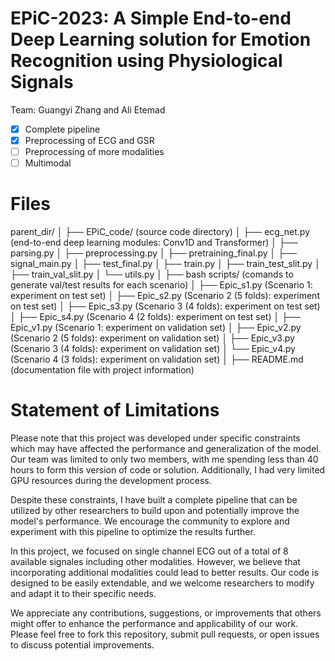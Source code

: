 # EPiC-2023: A Simple End-to-end Deep Learning solution for Emotion Recognition using Physiological Signals


Team: Guangyi Zhang and Ali Etemad 



- [x] Complete pipeline
- [x] Preprocessing of ECG and GSR
- [ ] Preprocessing of more modalities
- [ ] Multimodal 

# Files 

parent_dir/
│
├── EPiC_code/ (source code directory)
│   ├── ecg_net.py (end-to-end deep learning modules: Conv1D and Transformer)
│   ├── parsing.py 
│   ├── preprocessing.py 
│   ├── pretraining_final.py 
│   ├── signal_main.py
│   ├── test_final.py
│   ├── train.py
│   ├── train_test_slit.py
│   ├── train_val_slit.py
│   └── utils.py
│
├── bash scripts/ (comands to generate val/test results for each scenario)
│   ├── Epic_s1.py (Scenario 1: experiment on test set)
│   ├── Epic_s2.py (Scenario 2 (5 folds): experiment on test set)
│   ├── Epic_s3.py (Scenario 3 (4 folds): experiment on test set)
│   ├── Epic_s4.py (Scenario 4 (2 folds): experiment on test set)
│   ├── Epic_v1.py (Scenario 1: experiment on validation set)
│   ├── Epic_v2.py (Scenario 2 (5 folds): experiment on validation set)
│   ├── Epic_v3.py (Scenario 3 (4 folds): experiment on validation set)
│   └── Epic_v4.py (Scenario 4 (3 folds): experiment on validation set)
│
├── README.md (documentation file with project information)










# Statement of Limitations

Please note that this project was developed under specific constraints which may have affected the performance and generalization of the model. Our team was limited to only two members, with me spending less than 40 hours to form this version of code or solution. Additionally, I had very limited GPU resources during the development process.

Despite these constraints, I have built a complete pipeline that can be utilized by other researchers to build upon and potentially improve the model's performance. We encourage the community to explore and experiment with this pipeline to optimize the results further.

In this project, we focused on single channel ECG out of a total of 8 available signales including other modalities. However, we believe that incorporating additional modalities could lead to better results. Our code is designed to be easily extendable, and we welcome researchers to modify and adapt it to their specific needs.

We appreciate any contributions, suggestions, or improvements that others might offer to enhance the performance and applicability of our work. Please feel free to fork this repository, submit pull requests, or open issues to discuss potential improvements. 
